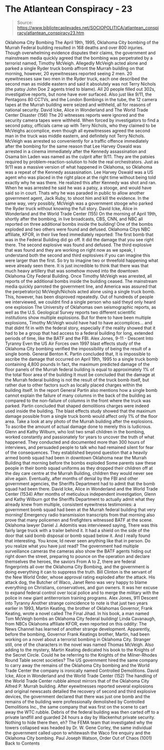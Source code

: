 # The Atlantean Conspiracy - 23

> Source: https://www.bibliotecapleyades.net/SOCIOPOLITICA/atlantean_conspiracy/atlantean_conspiracy23.htm

Oklahoma City Bombing
The April 19th, 1995, Oklahoma City bombing of the Murrah Federal building
resulted in 168 deaths and over 800 injuries.
Though overwhelming evidence
disputes their claims, the government and mainstream media quickly agreed
that the bombing was perpetrated by a terrorist named, Timothy McVeigh.
Allegedly McVeigh acted alone and parked a single Ryder truck bomb affront
the Murrah building on that morning, however, 20 eyewitnesses reported
seeing 2 men.
20 eyewitnesses saw two men in the Ryder truck, each one described the
second man as middle eastern and said it absolutely was not Terry Nichols
(the patsy John Doe 2 agents tried to blame).
All 20 people filled out 302s,
investigative reports, but none have ever surfaced. Also just like 9/11, the
Pentagons 80 CCTVs, and the London Bombings in the tube, the 12 camera
tapes at the Murrah building were seized and withheld, all for reasons of
national security.
David Icke, Alice in Wonderland and The World
Trade Center Disaster (156)
The 20 witnesses reports were ignored and the security camera tapes were
withheld.
When forced by investigators to find a second patsy, officials
came up with Terry Nichols, who they claimed to be McVeighs accomplice,
even though all eyewitnesses agreed the second man in the truck was middle
eastern, and definitely not Terry Nichols.
McVeigh was arrested so conveniently for a traffic offence immediately
after the bombing for the same reason that Lee Harvey Oswald was arrested in
a cinema immediately after the Kennedy assassination and Osama bin Laden was
named as the culprit after 9/11.
They are the patsies required by
problem-reaction-solution to hide the real orchestrators. Just as 9/11 was a
massive version of what happened in Oklahoma, so Oklahoma was a repeat of
the Kennedy assassination.
Lee Harvey Oswald was a US agent who was placed
in the right place at the right time without being told exactly why he was
there. He realized this after Kennedy was shot and ran. When he was arrested
he said he was a patsy, a stooge, and would have said so in court.
Thats
why he was paraded in public to allow another government agent, Jack Ruby,
to shoot him and kill the evidence. In the same way, very possibly, McVeigh
was a government stooge who parked the Ryder truck without knowing the full
story.
David Icke, Alice in Wonderland and the World Trade Center (155)
On the morning of April 19th, shortly after the bombing, in live broadcasts,
CBS, CNN, and NBC all reported on three additional bombs inside the
building!
One of the bombs exploded and two others were found and defused.
Oklahoma Citys NBC affiliate, KFOR, in their live feed immediately
reported:
The first bomb that was in the Federal Building did go off. It
did the damage that you see right there.
The second explosive was found and
defused. The third explosive that was found and they are working on right
now as we speak, I understand both the second and third explosives if you
can imagine this were larger than the first.
So try to imagine two or
threefold happening what weve already seen there. It is just incredible to
think that there was that much heavy artillery that was somehow moved into
the downtown Oklahoma City Federal Building.
Once Timothy McVeigh was arrested, all reports of the additional bombs
inside the building ceased.
The mainstream media quickly parroted the
government line, and America was assured that the perpetrator(s)
McVeigh/Nichols acted alone using a single truck bomb.
This, however, has
been disproved repeatedly.
Out of hundreds of people we interviewed, we couldnt find a single person
who said theyd only heard one explosion
The University of Oklahomas own
seismographic reports, as well as the
U.S. Geological Survey reports two different scientific institutions show
multiple explosions.
But for there to have been multiple explosions, Timothy
McVeigh would have had to have accomplices... and that didnt fit in with
the federal story, especially if the reality showed that it had to be a
group that had access to a federal building for long, extended periods of
time, like the BATF and the FBI.
Alex Jones, 9-11 - Descent Into Tyranny
Even the US Air Forces own 1997 blast effects study of the Oklahoma City
bombing verified the impossibility of being the result of a single bomb.
General Benton K. Partin concluded that,
It is impossible to ascribe the
damage that occurred on April 19th, 1995 to a single truck bomb containing
4,800 pounds
In fact, the maximum predicted damage of the floor panels of
the Murrah federal building is equal to approximately 1% of the total floor
area of the building
It must be concluded that the damage at the Murrah
federal building is not the result of the truck bomb itself, but rather due
to other factors such as locally placed charges within the building itself.
In the report General Partin also mentions how a single bomb cannot explain
the failure of many columns in the back of the building as compared to the
non-failure of columns in the front where the truck was parked.
Partin
concluded that shaped demolitions charges were indeed used inside the
building. The blast effects study showed that the maximum damage possible
from a single truck bomb would affect only 1% of the floor area.
Take a look
at any photo of the Murrah building after the explosions.
To ascribe the
amount of actual damage done to merely this is ludicrous.
Glenn and Kathy Wilburn, who lost two small children in the bombing, worked
constantly and passionately for years to uncover the truth of what happened.
They conducted and documented more than 300 hours of interviews, and
persuaded people to talk who had remained silent for fear of the
consequences.
They established beyond question that a heavily armed bomb
squad had been in downtown Oklahoma
near the Murrah Building that morning before the bombs exploded
Some
parents saw these people in their bomb squad uniforms as they dropped their
children off at the day care centre at the Murrah Building, children they
would never see alive again.
Eventually, after months of denial by the FBI
and other government agencies, the Sheriffs Department had to admit that
the bomb squad had been there.
David Icke, Alice in Wonderland and the
World Trade Center (1534)
After months of meticulous independent investigation, Glenn and Kathy
Wilburn got the Sheriffs Department to actually admit what they already
knew from multiple, consistent eyewitness testimonies: a government
bomb squad
had been at the Murrah federal building that very morning! Emergency radio
transmission transcripts from that morning also prove that many policemen
and firefighters witnessed BATF at the scene.
Oklahoma lawyer Daniel J. Adomitis was interviewed saying,
There was this fairly large truck with a
trailer behind it. It had a shield on the side of the door that said bomb
disposal or bomb squad below it. And I really found that interesting. You
know, Id never seen anything like that in person.
Do you realize what you have just read? The government had multiple
surveillance cameras
the cameras also show the BATF agents hiding out
right down the street, preparing to pounce on the operation and declare
themselves the heroes, the saviors
From A to Z, there are federal
fingerprints all over the Oklahoma City Bombing, and the government is doing
everything it can to suppress the truth.
Bill Clinton is the servant of the
New World Order, whose approval rating exploded after the attack.
His attack
dog, the Butcher of Waco, Janet Reno was very happy to blame everything on
Christians, conservatives, and gun owners. It was her excuse to expand
federal control over local police and to merge the military with the police
in new giant antiterrorism training programs.
Alex Jones, 911 Descent into
Tyranny
Another strange coincidence to note is that just two years
earlier in 1993, Martin Keating, the brother of Oklahomas Governor, Frank
Keating, wrote a novel called The Final Jihad.
In his book, a man named
Tom McVeigh bombs an Oklahoma City federal building!
Linda Cavanaugh, from
NBCs Oklahoma affiliate KFOR, even reported on this oddity:
The News
Channel has learned of another strange development. Apparently, before the
bombing, Governor Frank Keatings brother, Martin, had been working on a
novel about a terrorist bombing in Oklahoma City. Stranger still, one of the
characters in the novel was named Thomas McVeigh.
Also adding to the
mystery, Martin Keating dedicated his book to the Knights of the Secret
Circle.
Could he be referring to the Knights of the Milner-Rhodes
Round
Table secret societies?
The US government hired the same company to carry away the remains of the
Oklahoma City bombing and the World Trade Center the company is ironically
named Controlled Demolitions.
David Icke, Alice in Wonderland and the
World Trade Center (152)
The handling of the World Trade Center rubble almost mirrors that of the
Oklahoma City Alfred P. Murrah building.
After eyewitnesses reported several
explosions and original newscasts detailed the recovery of second and third
explosive devices, the government declared that there was just one bomb and
the remains of the
building were professionally demolished by Controlled Demolitions Inc., the
same company that was first on the scene to cart away the WTC rubble.
Debris
of the federal building was then carted off to a private landfill and
guarded 24 hours a day by Wackenhut private security. Nothing to hide there
then, eh?
The FEMA team that investigated why the towers collapsed was
headed by Dr. W. Gene Corley, the same individual the government called upon
to whitewash the Waco fire enquiry and the Oklahoma City bombing.
Paul
Joseph Watson, Order Out of Chaos (1001)
Back to Contents
